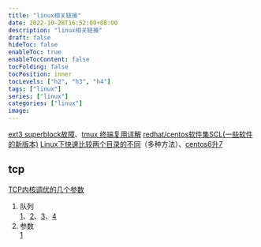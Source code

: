 ```yaml
---
title: "linux相关链接"
date: 2022-10-28T16:52:09+08:00
description: "linux相关链接"
draft: false
hideToc: false
enableToc: true
enableTocContent: false
tocFolding: false
tocPosition: inner
tocLevels: ["h2", "h3", "h4"]
tags: ["linux"]
series: ["linux"]
categories: ["linux"]
image:
---
```

[ext3 superblock故障](http://www.cppblog.com/dancefire/archive/2011/03/09/fix-bad-superblock-in-linux.html)、[tmux 终端复用详解](https://www.cnblogs.com/wangqiguo/p/8905081.html)
[redhat/centos软件集SCL(一些软件的新版本)](https://wiki.centos.org/AdditionalResources/Repositories/SCL)
[Linux下快速比较两个目录的不同](https://www.jb51.net/article/140596.htm)（多种方法）、[centos6升7](https://mrlin.net/1408.html)
## tcp
[TCP内核调优的几个参数](https://my.oschina.net/alchemystar/blog/4312312)
1. 队列  
[1](https://zhuanlan.zhihu.com/p/36731397)、[2](https://blog.csdn.net/u014331650/article/details/120382074)、[3](https://blog.csdn.net/weixin_39846186/article/details/111205659)、[4](https://cloud.tencent.com/developer/article/1558493)
2. 参数  
[1](https://www.cnblogs.com/nmap/p/6435057.html)
